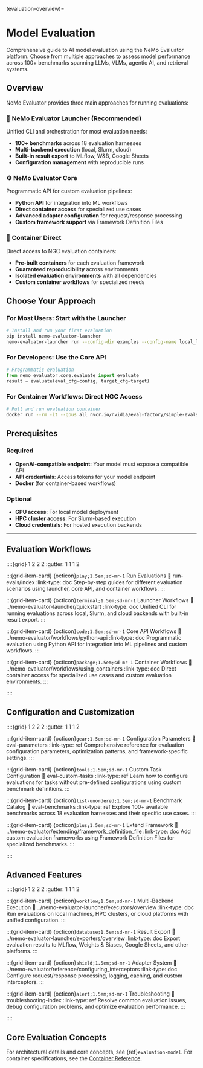 (evaluation-overview)=

# Model Evaluation

Comprehensive guide to AI model evaluation using the NeMo Evaluator platform. Choose from multiple approaches to assess model performance across 100+ benchmarks spanning LLMs, VLMs, agentic AI, and retrieval systems.

## Overview

NeMo Evaluator provides three main approaches for running evaluations:

### 🚀 **NeMo Evaluator Launcher** (Recommended)
Unified CLI and orchestration for most evaluation needs:
- **100+ benchmarks** across 18 evaluation harnesses
- **Multi-backend execution** (local, Slurm, cloud)
- **Built-in result export** to MLflow, W&B, Google Sheets
- **Configuration management** with reproducible runs

### ⚙️ **NeMo Evaluator Core**
Programmatic API for custom evaluation pipelines:
- **Python API** for integration into ML workflows
- **Direct container access** for specialized use cases
- **Advanced adapter configuration** for request/response processing
- **Custom framework support** via Framework Definition Files

### 🐳 **Container Direct**
Direct access to NGC evaluation containers:
- **Pre-built containers** for each evaluation framework
- **Guaranteed reproducibility** across environments
- **Isolated evaluation environments** with all dependencies
- **Custom container workflows** for specialized needs

## Choose Your Approach

### For Most Users: Start with the Launcher
```bash
# Install and run your first evaluation
pip install nemo-evaluator-launcher
nemo-evaluator-launcher run --config-dir examples --config-name local_llama_3_1_8b_instruct
```

### For Developers: Use the Core API
```python
# Programmatic evaluation
from nemo_evaluator.core.evaluate import evaluate
result = evaluate(eval_cfg=config, target_cfg=target)
```

### For Container Workflows: Direct NGC Access
```bash
# Pull and run evaluation container
docker run --rm -it --gpus all nvcr.io/nvidia/eval-factory/simple-evals:25.07.3
```

## Prerequisites

### Required
- **OpenAI-compatible endpoint**: Your model must expose a compatible API
- **API credentials**: Access tokens for your model endpoint
- **Docker** (for container-based workflows)

### Optional
- **GPU access**: For local model deployment
- **HPC cluster access**: For Slurm-based execution
- **Cloud credentials**: For hosted execution backends

---

## Evaluation Workflows

::::{grid} 1 2 2 2
:gutter: 1 1 1 2

:::{grid-item-card} {octicon}`play;1.5em;sd-mr-1` Run Evaluations
:link: run-evals/index
:link-type: doc
Step-by-step guides for different evaluation scenarios using launcher, core API, and container workflows.
:::

:::{grid-item-card} {octicon}`terminal;1.5em;sd-mr-1` Launcher Workflows
:link: ../nemo-evaluator-launcher/quickstart
:link-type: doc
Unified CLI for running evaluations across local, Slurm, and cloud backends with built-in result export.
:::

:::{grid-item-card} {octicon}`code;1.5em;sd-mr-1` Core API Workflows
:link: ../nemo-evaluator/workflows/python-api
:link-type: doc
Programmatic evaluation using Python API for integration into ML pipelines and custom workflows.
:::

:::{grid-item-card} {octicon}`package;1.5em;sd-mr-1` Container Workflows
:link: ../nemo-evaluator/workflows/using_containers
:link-type: doc
Direct container access for specialized use cases and custom evaluation environments.
:::

::::

## Configuration and Customization

::::{grid} 1 2 2 2
:gutter: 1 1 1 2

:::{grid-item-card} {octicon}`gear;1.5em;sd-mr-1` Configuration Parameters
:link: eval-parameters
:link-type: ref
Comprehensive reference for evaluation configuration parameters, optimization patterns, and framework-specific settings.
:::

:::{grid-item-card} {octicon}`tools;1.5em;sd-mr-1` Custom Task Configuration
:link: eval-custom-tasks
:link-type: ref
Learn how to configure evaluations for tasks without pre-defined configurations using custom benchmark definitions.
:::

:::{grid-item-card} {octicon}`list-unordered;1.5em;sd-mr-1` Benchmark Catalog
:link: eval-benchmarks
:link-type: ref
Explore 100+ available benchmarks across 18 evaluation harnesses and their specific use cases.
:::

:::{grid-item-card} {octicon}`plus;1.5em;sd-mr-1` Extend Framework
:link: ../nemo-evaluator/extending/framework_definition_file
:link-type: doc
Add custom evaluation frameworks using Framework Definition Files for specialized benchmarks.
:::

::::

## Advanced Features

::::{grid} 1 2 2 2
:gutter: 1 1 1 2

:::{grid-item-card} {octicon}`workflow;1.5em;sd-mr-1` Multi-Backend Execution
:link: ../nemo-evaluator-launcher/executors/overview
:link-type: doc
Run evaluations on local machines, HPC clusters, or cloud platforms with unified configuration.
:::

:::{grid-item-card} {octicon}`database;1.5em;sd-mr-1` Result Export
:link: ../nemo-evaluator-launcher/exporters/overview
:link-type: doc
Export evaluation results to MLflow, Weights & Biases, Google Sheets, and other platforms.
:::

:::{grid-item-card} {octicon}`shield;1.5em;sd-mr-1` Adapter System
:link: ../nemo-evaluator/reference/configuring_interceptors
:link-type: doc
Configure request/response processing, logging, caching, and custom interceptors.
:::

:::{grid-item-card} {octicon}`alert;1.5em;sd-mr-1` Troubleshooting
:link: troubleshooting-index
:link-type: ref
Resolve common evaluation issues, debug configuration problems, and optimize evaluation performance.
:::

::::

## Core Evaluation Concepts

For architectural details and core concepts, see {ref}`evaluation-model`. For container specifications, see the [Container Reference](../nemo-evaluator/reference/containers.md).
